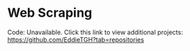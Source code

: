 # Web Scraping
Code: Unavailable. 
Click this link to view additional projects: https://github.com/EddieTGH?tab=repositories

